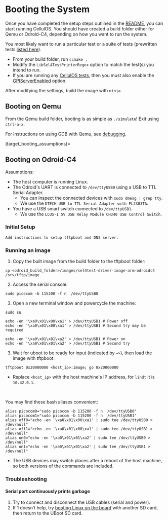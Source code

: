 # Booting the System
Once you have completed the setup steps outlined in the [README](https://github.com/sid-agrawal/OSmosis), you can start running CellulOS.
You should have created a build folder either for Qemu or Odroid-C4, depending on how you want to run the system.

You most likely want to run a particular test or a suite of tests (prewritten tests [listed here](target_system_tests)).
- From your build folder, run `ccmake .`
- Modify the `LibSel4TestPrinterRegex` option to match the test(s) you intend to run.
- If you are running any [CellulOS tests](target_system_test_types), then you must also enable the [GPIServerEnabled](target_configuration_options) option.

After modifying the settings, build the image with `ninja`.

## Booting on Qemu
From the Qemu build folder, booting is as simple as `./simulate`!
Exit using `ctrl-a-x`.

For instructions on using GDB with Qemu, see [debugging](target_debugging_gdb).

(target_booting_assumptions)=
## Booting on Odroid-C4
Assumptions:
- The host computer is running Linux.
- The Odroid's UART is connected to `/dev/ttyUSB0` using a USB to TTL Serial Adapter.
    - You can inspect the connected devices with `sudo dmesg | grep tty`.
    - We use the `DTECH USB to TTL Serial Adapter with PL2303TA`.
- You have a USB smart switch connected to `/dev/ttyUSB1`.
    - We use the `LCUS-1 5V USB Relay Module CH340 USB Control Switch`.

### Initial Setup
```{attention}
Add instructions to setup tftpboot and DNS server.
```

### Running an image
1. Copy the built image from the build folder to the tftpboot folder: 
```
cp <odroid_build_folder>/images/sel4test-driver-image-arm-odroidc4 /srv/tftp/image
```

2. Access the serial console:
```
sudo picocom -b 115200 -f n  /dev/ttyUSB0
````
3. Open a new terminal window and powercycle the machine:
```
sudo su

echo -en '\xa0\x01\x00\xa1' > /dev/ttyUSB1 # Power off
echo -en '\xa0\x01\x00\xa1' > /dev/ttyUSB1 # Second try may be required

echo -en '\xa0\x01\x01\xa2' > /dev/ttyUSB1 # Power on
echo -en '\xa0\x01\x01\xa2' > /dev/ttyUSB1 # Second try
```
3. Wait for uboot to be ready for input (indicated by `=>`), then load the image with tftpboot: 
```
tftpboot 0x20000000 <host_ip>:image; go 0x20000000
```

- Replace `<host_ip>` with the host machine's IP address, for `lindt` it is `10.42.0.1`. 

<br />

You may find these bash aliases convenient:
```
alias picocom0="sudo picocom -b 115200 -f n  /dev/ttyUSB0"
alias picocom1="sudo picocom -b 115200 -f n  /dev/ttyUSB1"
alias off0="echo -en '\xa0\x01\x00\xa1' | sudo tee /dev/ttyUSB0 > /dev/null"
alias off1="echo -en '\xa0\x01\x00\xa1' | sudo tee /dev/ttyUSB1 > /dev/null"
alias on0="echo -en '\xa0\x01\x01\xa2' | sudo tee /dev/ttyUSB0 > /dev/null"
alias on1="echo -en '\xa0\x01\x01\xa2' | sudo tee /dev/ttyUSB1 > /dev/null"
```
- The USB devices may switch places after a reboot of the host machine, so both versions of the commands are included.

### Troubleshooting

#### Serial port continuously prints garbage

1. Try to connect and disconnect the USB cables (serial and power).
2. If 1 doesn’t help, try [booting Linux on the board](https://wiki.odroid.com/getting_started/os_installation_guide#tab__odroid-c4hc4) with another SD card, then return to the UBoot SD card.